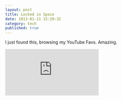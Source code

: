 ```yaml
---
layout: post
title: Locked in Space
date: 2013-01-11 15:29:32
category: tech
published: true
---
```


I just found this, browsing my YouTube Favs. Amazing.<br>
<div class="video-wrapper">
<div class="video-container-16-9">
<iframe src="http://player.vimeo.com/video/6284199?title=0&byline=0&portrait=0"  frameborder="0"></iframe>
</div>
</div>